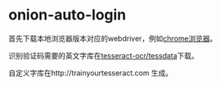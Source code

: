# onion-auto-login

首先下载本地浏览器版本对应的webdriver，例如[chrome浏览器](http://npm.taobao.org/mirrors/chromedriver/)。

识别验证码需要的英文字库在[tesseract-ocr/tessdata](https://github.com/tesseract-ocr/tessdata)下载。

自定义字库在http://trainyourtesseract.com 生成。
